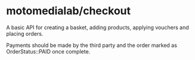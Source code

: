 # motomedialab/checkout

A basic API for creating a basket, adding products, applying vouchers and placing orders.

Payments should be made by the third party and the order marked as OrderStatus::PAID once complete.
